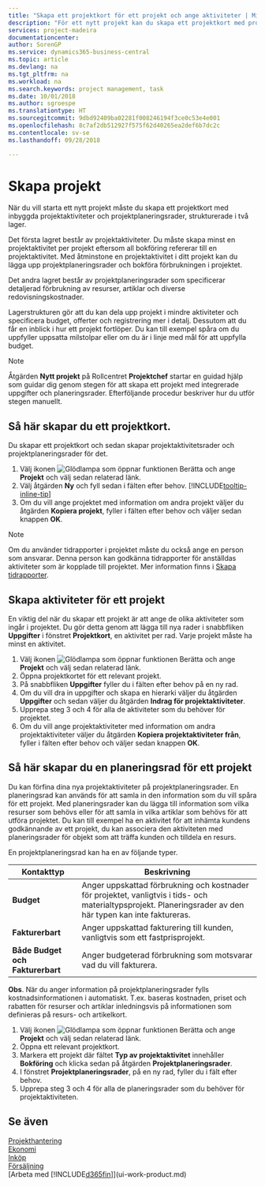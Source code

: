 ```yaml
---
title: "Skapa ett projektkort för ett projekt och ange aktiviteter | Microsoft Docs"
description: "För ett nytt projekt kan du skapa ett projektkort med projektaktiviteterna och planeringsrader för att hantera hur och budgetar."
services: project-madeira
documentationcenter: 
author: SorenGP
ms.service: dynamics365-business-central
ms.topic: article
ms.devlang: na
ms.tgt_pltfrm: na
ms.workload: na
ms.search.keywords: project management, task
ms.date: 10/01/2018
ms.author: sgroespe
ms.translationtype: HT
ms.sourcegitcommit: 9dbd92409ba02281f008246194f3ce0c53e4e001
ms.openlocfilehash: 8c7af2db512927f575f62d40265ea2def6b7dc2c
ms.contentlocale: sv-se
ms.lasthandoff: 09/28/2018

---
```

# <a name="create-jobs"></a>Skapa projekt
När du vill starta ett nytt projekt måste du skapa ett projektkort med inbyggda projektaktiviteter och projektplaneringsrader, strukturerade i två lager.  

Det första lagret består av projektaktiviteter. Du måste skapa minst en projektaktivitet per projekt eftersom all bokföring refererar till en projektaktivitet. Med åtminstone en projektaktivitet i ditt projekt kan du lägga upp projektplaneringsrader och bokföra förbrukningen i projektet.

Det andra lagret består av projektplaneringsrader som specificerar detaljerad förbrukning av resurser, artiklar och diverse redovisningskostnader.

Lagerstrukturen gör att du kan dela upp projekt i mindre aktiviteter och specificera budget, offerter och registrering mer i detalj. Dessutom att du får en inblick i hur ett projekt fortlöper. Du kan till exempel spåra om du uppfyller uppsatta milstolpar eller om du är i linje med mål för att uppfylla budget.

> [!NOTE]  
>   Åtgärden **Nytt projekt** på Rollcentret **Projektchef** startar en guidad hjälp som guidar dig genom stegen för att skapa ett projekt med integrerade uppgifter och planeringsrader. Efterföljande procedur beskriver hur du utför stegen manuellt.

## <a name="to-create-a-job-card"></a>Så här skapar du ett projektkort.
Du skapar ett projektkort och sedan skapar projektaktivitetsrader och projektplaneringsrader för det.

1. Välj ikonen ![Glödlampa som öppnar funktionen Berätta](media/ui-search/search_small.png "Berätta vad du vill göra") och ange **Projekt** och välj sedan relaterad länk.  
2. Välj åtgärden **Ny** och fyll sedan i fälten efter behov. [!INCLUDE[tooltip-inline-tip](includes/tooltip-inline-tip_md.md)]
3. Om du vill ange projektet med information om andra projekt väljer du åtgärden **Kopiera projekt**, fyller i fälten efter behov och väljer sedan knappen **OK**.

> [!NOTE]  
>   Om du använder tidrapporter i projektet måste du också ange en person som ansvarar. Denna person kan godkänna tidrapporter för anställdas aktiviteter som är kopplade till projektet. Mer information finns i [Skapa tidrapporter](projects-how-setup-time-sheets.md).

## <a name="to-create-tasks-for-a-job"></a>Skapa aktiviteter för ett projekt
En viktig del när du skapar ett projekt är att ange de olika aktiviteter som ingår i projektet. Du gör detta genom att lägga till nya rader i snabbfliken **Uppgifter** i fönstret **Projektkort**, en aktivitet per rad. Varje projekt måste ha minst en aktivitet.

1. Välj ikonen ![Glödlampa som öppnar funktionen Berätta](media/ui-search/search_small.png "Berätta vad du vill göra") och ange **Projekt** och välj sedan relaterad länk.
2. Öppna projektkortet för ett relevant projekt.
3. På snabbfliken **Uppgifter** fyller du i fälten efter behov på en ny rad.
4. Om du vill dra in uppgifter och skapa en hierarki väljer du åtgärden **Uppgifter** och sedan väljer du åtgärden **Indrag för projektaktiviteter**.
5. Upprepa steg 3 och 4 för alla de aktiviteter som du behöver för projektet.
6. Om du vill ange projektaktiviteter med information om andra projektaktiviteter väljer du åtgärden **Kopiera projektaktiviteter från**, fyller i fälten efter behov och väljer sedan knappen **OK**.

## <a name="to-create-planning-lines-for-a-job"></a>Så här skapar du en planeringsrad för ett projekt
Du kan förfina dina nya projektaktiviteter på projektplaneringsrader. En planeringsrad kan används för att samla in den information som du vill spåra för ett projekt. Med planeringsrader kan du lägga till information som vilka resurser som behövs eller för att samla in vilka artiklar som behövs för att utföra projektet. Du kan till exempel ha en aktivitet för att inhämta kundens godkännande av ett projekt, du kan associera den aktiviteten med planeringsrader för objekt som att träffa kunden och tilldela en resurs.  

En projektplaneringsrad kan ha en av följande typer.  

| Kontakttyp | Beskrivning |
| --- | --- |
| **Budget** |Anger uppskattad förbrukning och kostnader för projektet, vanligtvis i tids- och materialtypsprojekt. Planeringsrader av den här typen kan inte faktureras. |
| **Fakturerbart** |Anger uppskattad fakturering till kunden, vanligtvis som ett fastprisprojekt. |
| **Både Budget och Fakturerbart** |Anger budgeterad förbrukning som motsvarar vad du vill fakturera. |

**Obs**. När du anger information på projektplaneringsrader fylls kostnadsinformationen i automatiskt. T.ex. baseras kostnaden, priset och rabatten för resurser och artiklar inledningsvis på informationen som definieras på resurs- och artikelkort.

1. Välj ikonen ![Glödlampa som öppnar funktionen Berätta](media/ui-search/search_small.png "Berätta vad du vill göra") och ange **Projekt** och välj sedan relaterad länk.
2. Öppna ett relevant projektkort.
3. Markera ett projekt där fältet **Typ av projektaktivitet** innehåller **Bokföring** och klicka sedan på åtgärden **Projektplaneringsrader**.  
4. I fönstret **Projektplaneringsrader**, på en ny rad, fyller du i fält efter behov.
5. Upprepa steg 3 och 4 för alla de planeringsrader som du behöver för projektaktiviteten.

## <a name="see-also"></a>Se även
[Projekthantering](projects-manage-projects.md)  
[Ekonomi](finance.md)  
[Inköp](purchasing-manage-purchasing.md)         
[Försäljning](sales-manage-sales.md)      
[Arbeta med [!INCLUDE[d365fin](includes/d365fin_md.md)]](ui-work-product.md)  

